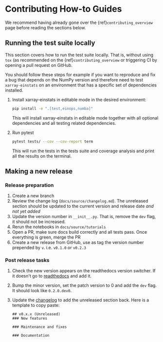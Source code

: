 # Contributing How-to Guides
We recommend having already gone over the {ref}`contributing_overview`
page before reading the sections below.

## Running the test suite locally
This section covers how to run the test suite locally.
That is, without using `tox` (as recommended on the {ref}`contributing_overview`
or triggering CI by opening a pull request on GitHub.

You should follow these steps for example if you want to reproduce and fix a bug
that depends on the NumPy version and therefore need to test `xarray-einstats`
on an environment that has a specific set of dependencies installed.

1. Install xarray-einstats in editable mode in the desired environment:

   ```bash
   pip install -e ".[test,einops,numba]"
   ```

   This will install xarray-einstats in editable mode together with all optional
   dependencies and all testing related dependencies.

1. Run pytest

   ```bash
   pytest tests/ --cov --cov-report term
   ```

   This will run the tests in the tests suite and coverage analysis and
   print all the results on the terminal.

## Making a new release

### Release preparation
1. Create a new branch
1. Review the change log (`docs/source/changelog.md`). The unreleased section
   should be updated to the current version and release date _and not yet added_
1. Update the version number in `__init__.py`. That is, remove the `dev` flag, it should not
   be increased.
1. Rerun the notebooks in `docs/source/tutorials`
1. Open a PR, make sure docs build correctly and all tests pass.
   Once everything is green, merge the PR
1. Create a new release from GitHub, use as tag the version number prepended
   by `v`. i.e. `v0.1.0` or `v0.2.3`

### Post release tasks
1. Check the new version appears on the readthedocs version switcher. If it doesn't
   go to [readthedocs](https://readthedocs.org/projects/xarray-einstats/) and
   add it.
1. Bump the minor version, set the patch version to 0 and add the `dev` flag.
   It should look like `0.2.0.dev0`.
1. Update the [changelog](https://github.com/arviz-devs/xarray-einstats/blob/main/docs/source/changelog.md)
   to add the unreleased section back. Here is a template to copy paste:

   ```
   ## v0.x.x (Unreleased)
   ### New features

   ### Maintenance and fixes

   ### Documentation
   ```

